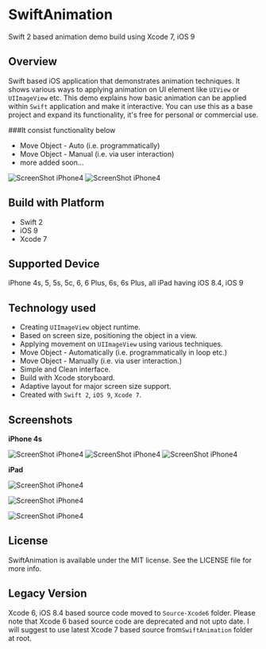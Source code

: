 # SwiftAnimation
Swift 2 based animation demo build using Xcode 7, iOS 9

## Overview
Swift based iOS application that demonstrates animation techniques. It shows various ways to applying animation on UI element like ``UIView`` or ``UIImageView`` etc. This demo explains how basic animation can be applied within ``Swift`` application and make it interactive. You can use this as a base project and expand its functionality, it's free for personal or commercial use. 

###It consist functionality below
+ Move Object - Auto (i.e. programmatically)
+ Move Object - Manual (i.e. via user interaction)
+ more added soon...

![ScreenShot iPhone4](../master/Screenshots/main-1t.png)
![ScreenShot iPhone4](../master/Screenshots/main-2t.png)

## Build with Platform
+ Swift 2
+ iOS 9
+ Xcode 7

## Supported Device
iPhone 4s, 5, 5s, 5c, 6, 6 Plus, 6s, 6s Plus, all iPad having iOS 8.4, iOS 9

## Technology used
+ Creating ``UIImageView`` object runtime.
+ Based on screen size, positioning the object in a view.
+ Applying movement on ``UIImageView`` using various techniques.
+ Move Object - Automatically (i.e. programmatically in loop etc.)
+ Move Object - Manually (i.e. via user interaction.)
+ Simple and Clean interface.
+ Build with Xcode storyboard.
+ Adaptive layout for major screen size support.
+ Created with ``Swift 2``, ``iOS 9``, ``Xcode 7``.

## Screenshots

**iPhone 4s**

![ScreenShot iPhone4](../master/Screenshots/main-1t.png) 
![ScreenShot iPhone4](../master/Screenshots/main-2t.png)
![ScreenShot iPhone4](../master/Screenshots/main-3t.png)

**iPad**

![ScreenShot iPhone4](../master/Screenshots/ipad-1.png)

![ScreenShot iPhone4](../master/Screenshots/ipad-2.png)

![ScreenShot iPhone4](../master/Screenshots/ipad-3.png)

## License
SwiftAnimation is available under the MIT license. See the LICENSE file for more info.

## Legacy Version
Xcode 6, iOS 8.4 based source code moved to ``Source-Xcode6`` folder. Please note that Xcode 6 based source code are deprecated and not upto date. I will suggest to use latest Xcode 7 based source from``SwiftAnimation`` folder at root.
